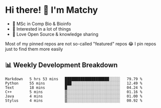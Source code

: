 # Hi there! 👋 I'm Matchy

- 🧬 MSc in Comp Bio & Bioinfo
- 🎈 Interested in a lot of things
- 💜 Love Open Source & knowledge sharing

Most of my pinned repos are not so-called "featured" repos 😂 I pin repos just to find them more easily

## 📊 Weekly Development Breakdown

<!--START_SECTION:waka-->

```text
Markdown   5 hrs 53 mins   ████████████████████░░░░░   79.79 %
Python     55 mins         ███░░░░░░░░░░░░░░░░░░░░░░   12.49 %
Text       18 mins         █░░░░░░░░░░░░░░░░░░░░░░░░   04.24 %
C++        5 mins          ▒░░░░░░░░░░░░░░░░░░░░░░░░   01.16 %
Java       4 mins          ▒░░░░░░░░░░░░░░░░░░░░░░░░   01.00 %
Stylus     4 mins          ▒░░░░░░░░░░░░░░░░░░░░░░░░   00.92 %
```

<!--END_SECTION:waka-->
